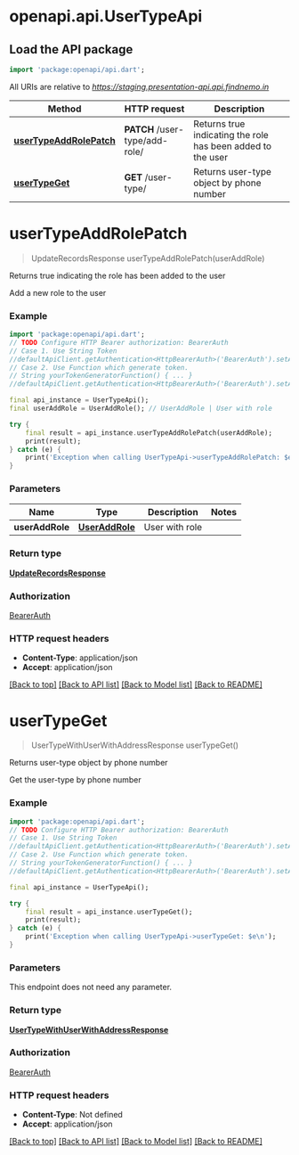 # openapi.api.UserTypeApi

## Load the API package
```dart
import 'package:openapi/api.dart';
```

All URIs are relative to *https://staging.presentation-api.api.findnemo.in*

Method | HTTP request | Description
------------- | ------------- | -------------
[**userTypeAddRolePatch**](UserTypeApi.md#usertypeaddrolepatch) | **PATCH** /user-type/add-role/ | Returns true indicating the role has been added to the user
[**userTypeGet**](UserTypeApi.md#usertypeget) | **GET** /user-type/ | Returns user-type object by phone number


# **userTypeAddRolePatch**
> UpdateRecordsResponse userTypeAddRolePatch(userAddRole)

Returns true indicating the role has been added to the user

Add a new role to the user

### Example
```dart
import 'package:openapi/api.dart';
// TODO Configure HTTP Bearer authorization: BearerAuth
// Case 1. Use String Token
//defaultApiClient.getAuthentication<HttpBearerAuth>('BearerAuth').setAccessToken('YOUR_ACCESS_TOKEN');
// Case 2. Use Function which generate token.
// String yourTokenGeneratorFunction() { ... }
//defaultApiClient.getAuthentication<HttpBearerAuth>('BearerAuth').setAccessToken(yourTokenGeneratorFunction);

final api_instance = UserTypeApi();
final userAddRole = UserAddRole(); // UserAddRole | User with role

try {
    final result = api_instance.userTypeAddRolePatch(userAddRole);
    print(result);
} catch (e) {
    print('Exception when calling UserTypeApi->userTypeAddRolePatch: $e\n');
}
```

### Parameters

Name | Type | Description  | Notes
------------- | ------------- | ------------- | -------------
 **userAddRole** | [**UserAddRole**](UserAddRole.md)| User with role | 

### Return type

[**UpdateRecordsResponse**](UpdateRecordsResponse.md)

### Authorization

[BearerAuth](../README.md#BearerAuth)

### HTTP request headers

 - **Content-Type**: application/json
 - **Accept**: application/json

[[Back to top]](#) [[Back to API list]](../README.md#documentation-for-api-endpoints) [[Back to Model list]](../README.md#documentation-for-models) [[Back to README]](../README.md)

# **userTypeGet**
> UserTypeWithUserWithAddressResponse userTypeGet()

Returns user-type object by phone number

Get the user-type by phone number

### Example
```dart
import 'package:openapi/api.dart';
// TODO Configure HTTP Bearer authorization: BearerAuth
// Case 1. Use String Token
//defaultApiClient.getAuthentication<HttpBearerAuth>('BearerAuth').setAccessToken('YOUR_ACCESS_TOKEN');
// Case 2. Use Function which generate token.
// String yourTokenGeneratorFunction() { ... }
//defaultApiClient.getAuthentication<HttpBearerAuth>('BearerAuth').setAccessToken(yourTokenGeneratorFunction);

final api_instance = UserTypeApi();

try {
    final result = api_instance.userTypeGet();
    print(result);
} catch (e) {
    print('Exception when calling UserTypeApi->userTypeGet: $e\n');
}
```

### Parameters
This endpoint does not need any parameter.

### Return type

[**UserTypeWithUserWithAddressResponse**](UserTypeWithUserWithAddressResponse.md)

### Authorization

[BearerAuth](../README.md#BearerAuth)

### HTTP request headers

 - **Content-Type**: Not defined
 - **Accept**: application/json

[[Back to top]](#) [[Back to API list]](../README.md#documentation-for-api-endpoints) [[Back to Model list]](../README.md#documentation-for-models) [[Back to README]](../README.md)

